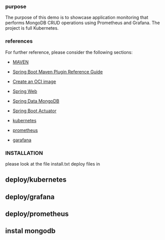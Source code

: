 

### purpose

The purpose of this demo is to showcase application monitoring that performs MongoDB CRUD operations using Prometheus and Grafana.
The project is full Kubernetes.

### references

For further reference, please consider the following sections:

- [MAVEN](https://maven.apache.org/guides/index.html)
- [Spring Boot Maven Plugin Reference Guide](https://docs.spring.io/spring-boot/docs/2.7.8/maven-plugin/reference/html/)
- [Create an OCI image](https://docs.spring.io/spring-boot/docs/2.7.8/maven-plugin/reference/html/#build-image)

- [Spring Web](https://docs.spring.io/spring-boot/docs/2.7.8/reference/htmlsingle/#web)
- [Spring Data MongoDB](https://docs.spring.io/spring-boot/docs/2.7.8/reference/htmlsingle/#data.nosql.mongodb)
- [Spring Boot Actuator](https://docs.spring.io/spring-boot/docs/2.7.8/reference/htmlsingle/#actuator)
- [kubernetes](https://kubernetes.io)
- [prometheus](https://prometheus.io)
- [garafana](https://grafana.com)

### INSTALLATION
please look at the file install.txt 
deploy files in
## deploy/kubernetes
## deploy/grafana
## deploy/prometheus
## instal mongodb 
